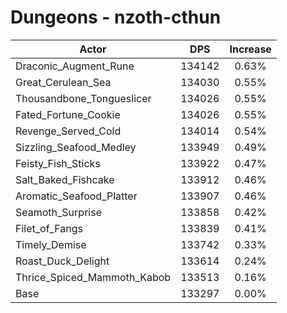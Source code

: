 # Dungeons - nzoth-cthun
| Actor | DPS | Increase |
|---|:---:|:---:|
|Draconic_Augment_Rune|134142|0.63%|
|Great_Cerulean_Sea|134030|0.55%|
|Thousandbone_Tongueslicer|134026|0.55%|
|Fated_Fortune_Cookie|134026|0.55%|
|Revenge_Served_Cold|134014|0.54%|
|Sizzling_Seafood_Medley|133949|0.49%|
|Feisty_Fish_Sticks|133922|0.47%|
|Salt_Baked_Fishcake|133912|0.46%|
|Aromatic_Seafood_Platter|133907|0.46%|
|Seamoth_Surprise|133858|0.42%|
|Filet_of_Fangs|133839|0.41%|
|Timely_Demise|133742|0.33%|
|Roast_Duck_Delight|133614|0.24%|
|Thrice_Spiced_Mammoth_Kabob|133513|0.16%|
|Base|133297|0.00%|

